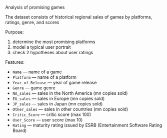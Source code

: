 Analysis of promising games

The dataset consists of historical regional sales of games by platforms, ratings, genre, and scores

Purpose: 
1) determine the most promising platforms
2) model a typical user portrait
3) check 2 hypotheses about user ratings

Features:
- `Name` — name of a game
- `Platform` — name of a platform
- `Year_of_Release` — year of game release
- `Genre` — game genre
- `NA_sales` — sales in the North America (mn copies sold)
- `EU_sales` — sales in  Europe (mn copies sold)
- `JP_sales` — sales in Japan (mn copies sold)
- `Other_sales` — sales in other countries (mn copies sold)
- `Critic_Score` — critic score (max 100)
- `User_Score` — user score (max 10)
- `Rating` — maturity rating issued by ESRB (Entertainment Software Rating Board)


